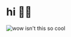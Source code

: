 # hi 👋🏻

![wow isn't this so cool](https://github-readme-stats.vercel.app/api?username=github-is-garbage&show_icons=true&theme=dark)
